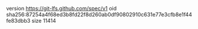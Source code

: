 version https://git-lfs.github.com/spec/v1
oid sha256:87254a4f68ed3b8fd22f8d260ab0df90802910c631e77e3cfb8e1f44fe83dbb3
size 11414
